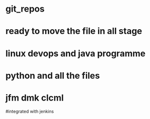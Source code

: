 # git_repos
# ready to move the file in all stage
# linux devops and java programme
# python and all the files
# jfm	dmk clcml
#integrated with jenkins

